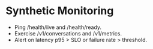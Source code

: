 # Synthetic Monitoring

- Ping /health/live and /health/ready.
- Exercise /v1/conversations and /v1/metrics.
- Alert on latency p95 > SLO or failure rate > threshold.

